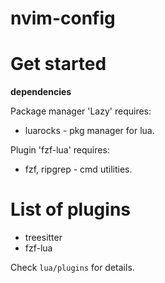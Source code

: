 # nvim-config

# Get started

**dependencies**

Package manager 'Lazy' requires:
 - luarocks - pkg manager for lua.

Plugin 'fzf-lua' requires:
 - fzf, ripgrep - cmd utilities.
 
# List of plugins

- treesitter
- fzf-lua

Check `lua/plugins` for details.

